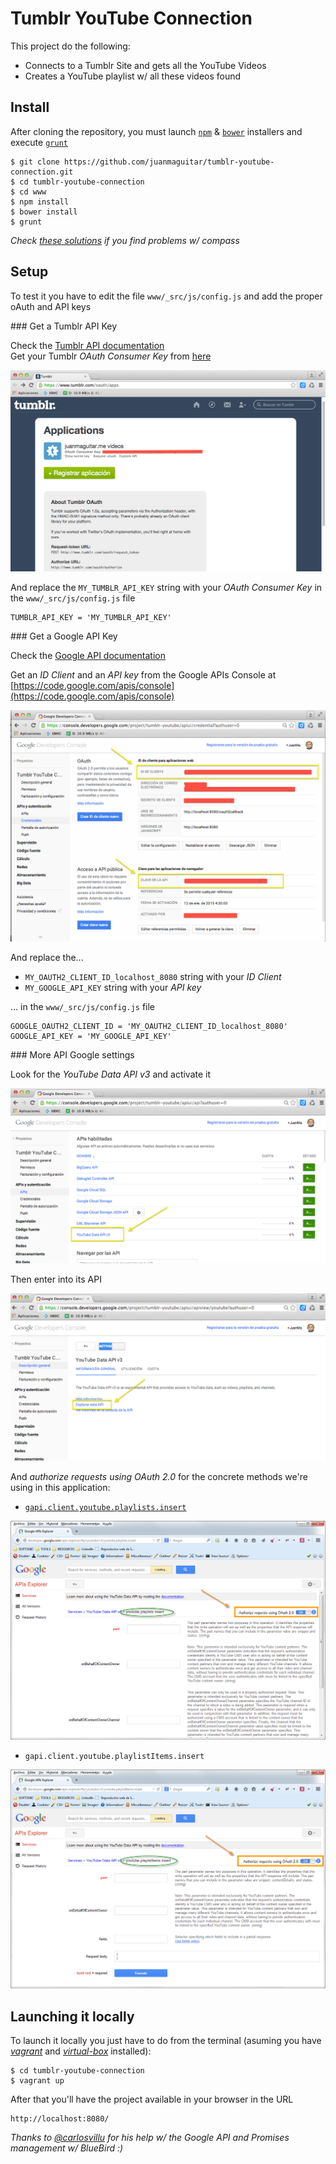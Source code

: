 # Tumblr YouTube Connection

This project do the following:

- Connects to a Tumblr Site and gets all the YouTube Videos
- Creates a YouTube playlist w/ all these videos found

## Install

After cloning the repository, you must launch [`npm`](https://docs.npmjs.com/getting-started/what-is-npm) & [`bower`](http://bower.io/) installers and execute [`grunt`](http://gruntjs.com/)

    $ git clone https://github.com/juanmaguitar/tumblr-youtube-connection.git
    $ cd tumblr-youtube-connection
    $ cd www
    $ npm install
    $ bower install
    $ grunt

_Check [these solutions](http://stackoverflow.com/questions/23042166/grunt-contrib-sass-not-working-with-compass) if you find problems w/ compass_

## Setup

To test it you have to edit the file `www/_src/js/config.js` and add the proper oAuth and API keys

### Get a Tumblr API Key

Check the [Tumblr API documentation](https://www.tumblr.com/docs/en/api/v2#auth)   
Get your Tumblr _OAuth Consumer Key_ from [here](https://www.tumblr.com/oauth/apps)

![Tumblr API Key](www/img/tumblr_API.png)

And replace the `MY_TUMBLR_API_KEY` string with your _OAuth Consumer Key_  in the `www/_src/js/config.js` file

    TUMBLR_API_KEY = 'MY_TUMBLR_API_KEY'

### Get a Google API Key

Check the [Google API documentation](https://developers.google.com/api-client-library/javascript/features/authentication) 

Get an _ID Client_ and an _API key_ from the Google APIs Console at [https://code.google.com/apis/console](https://code.google.com/apis/console)

![Google API Key](www/img/google_API.png) 

And replace the...

- `MY_OAUTH2_CLIENT_ID_localhost_8080` string with your _ID Client_ 
- `MY_GOOGLE_API_KEY` string with your _API key_ 

... in the `www/_src/js/config.js` file

    GOOGLE_OAUTH2_CLIENT_ID = 'MY_OAUTH2_CLIENT_ID_localhost_8080'
    GOOGLE_API_KEY = 'MY_GOOGLE_API_KEY'

### More API Google settings

Look for the _YouTube Data API v3_ and activate it 

![YouTube API activation](www/img/youtube_api_activation.png) 

Then enter into its API 

![YouTube API exploration](www/img/youtube_api_explore.png) 

And _authorize requests using OAuth 2.0_ for the concrete methods we're using in this application: 

- [`gapi.client.youtube.playlists.insert`](http://developers.google.com/apis-explorer/#p/youtube/v3/youtube.playlists.insert) 

![youtube.playlists.insert](www/img/youtube_playlists_insert.png) 

- `gapi.client.youtube.playlistItems.insert`

![youtube.playlistitems.insert](www/img/youtube_playlistitems_insert.png) 


## Launching it locally

To launch it locally you just have to do from the terminal (asuming you have [_vagrant_](https://docs.vagrantup.com/v2/getting-started/) and [_virtual-box_](https://www.virtualbox.org/) installed):

    $ cd tumblr-youtube-connection
    $ vagrant up

After that you'll have the project available in your browser in the URL

    http://localhost:8080/


_Thanks to [@carlosvillu](https://github.com/carlosvillu) for his help w/ the Google API and Promises management w/ BlueBird :)_ 
